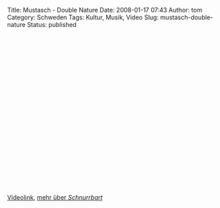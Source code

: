 Title: Mustasch - Double Nature
Date: 2008-01-17 07:43
Author: tom
Category: Schweden
Tags: Kultur, Musik, Video
Slug: mustasch-double-nature
Status: published

<p>
<object width="425" height="355">
<param name="movie" value="http://www.youtube.com/v/z77Fspd5hlg&amp;rel=1"></param><param name="wmode" value="transparent"></param>
<embed src="http://www.youtube.com/v/z77Fspd5hlg&amp;rel=1" type="application/x-shockwave-flash" wmode="transparent" width="425" height="355">
</embed>
</object>
  
[Videolink](http://youtube.com/watch?v=z77Fspd5hlg), [mehr über
*Schnurrbart*](http://de.wikipedia.org/wiki/Mustasch)
</p>

